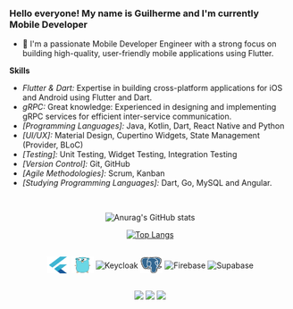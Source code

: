 ### Hello everyone! My name is Guilherme and I'm currently Mobile Developer

- 📱 I'm a passionate Mobile Developer Engineer with a strong focus on building high-quality, user-friendly mobile applications using Flutter.

**Skills**
- *Flutter & Dart:* Expertise in building cross-platform applications for iOS and Android using Flutter and Dart.
- *gRPC:* Great knowledge: Experienced in designing and implementing gRPC services for efficient inter-service communication.
- *[Programming Languages]:* Java, Kotlin, Dart, React Native and Python  
- *[UI/UX]:* Material Design, Cupertino Widgets, State Management (Provider, BLoC)  
- *[Testing]:* Unit Testing, Widget Testing, Integration Testing  
- *[Version Control]:* Git, GitHub  
- *[Agile Methodologies]:* Scrum, Kanban  
- *[Studying Programming Languages]:* Dart, Go, MySQL and Angular.

<div align="center"></br>

![Anurag's GitHub stats](https://github-readme-stats.vercel.app/api?username=GuiRuizz&show_icons=true&theme=radical&locale=pt-br)

[![Top Langs](https://github-readme-stats.vercel.app/api/top-langs/?username=GuiRuizz&layout=compact&show_icons=true&theme=radical&locale=pt-br)](https://github.com/anuraghazra/github-readme-stats)

</div>

<div style="display: inline_block" align="center"><br>
  <img align="center" alt="Flutter" height="30" width="40" src="https://raw.githubusercontent.com/devicons/devicon/master/icons/flutter/flutter-original.svg">
  <img align="center" alt="Golang" height="30" width="40" src="https://raw.githubusercontent.com/devicons/devicon/master/icons/go/go-original.svg">
  <img align="center" alt="Keycloak" height="30" width="40" src="https://www.keycloak.org/resources/images/keycloak_icon_256px.svg">
  <img align="center" alt="PostgreSQL" height="30" width="40" src="https://raw.githubusercontent.com/devicons/devicon/master/icons/postgresql/postgresql-original.svg">
  <img align="center" alt="Firebase" height="30" width="40" src="https://www.vectorlogo.zone/logos/firebase/firebase-icon.svg">
  <img align="center" alt="Supabase" height="30" width="40" src="https://avatars.githubusercontent.com/u/54469796?s=200&v=4">
</div>

<div align="center"> </br>

  <a href="https://instagram.com/gui.ruizz" target="_blank"><img src="https://img.shields.io/badge/-Instagram-%23E4405F?style=for-the-badge&logo=instagram&logoColor=white" target="_blank"></a>
  <a href = "mailto:contadoguilhermesassi@gmail.com"><img src="https://img.shields.io/badge/-Gmail-%23333?style=for-the-badge&logo=gmail&logoColor=white" target="_blank"></a>
  <a href="https://www.linkedin.com/in/guilhermeenrique/gm" target="_blank"><img src="https://img.shields.io/badge/-LinkedIn-%230077B5?style=for-the-badge&logo=linkedin&logoColor=white" target="_blank"></a> 
  
</div>